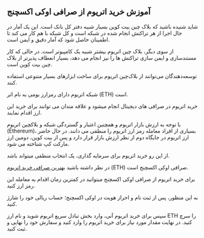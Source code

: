 

## آموزش خرید اتریوم از صرافی اوکی اکسچنج

شاید شنیده باشید که بلاک چین بیت کوین بسیار شبیه دفتر کل بانک است. این یک آمار در حال اجرا از هر تراکنش انجام شده در شبکه است و کل شبکه با هم کار می کند تا اطمینان حاصل شود که آمار دقیق و ایمن است.

 
از سوی دیگر، بلاک چین اتریوم بیشتر شبیه یک کامپیوتر است. در حالی که کار مستندسازی و ایمن سازی تراکنش ها را نیز انجام می دهد، بسیار انعطاف پذیرتر از بلاک چین بیت کوین است.

توسعه‌دهندگان می‌توانند از بلاک‌چین اتریوم برای ساخت ابزارهای بسیار متنوعی استفاده کنند.

شبکه اتریوم دارای رمزارز بومی به نام اتر (ETH) است.

خرید اتریوم در صرافی های دیجیتال انجام میشود و علاقه مندان می توانند برای خرید این ارز اقدام نمایند.

با توجه به ارزش بازار اتریوم و همچنین اعتبار و گستردگی شبکه و بلاکچین اتریوم (Ethereum)، بسیاری از افراد معامله رمز ارز اتریوم را منطقی می دانند. در حال حاضر ارز اتریوم در جایگاه دوم از نظر ارزش بازار قرار دارد و پس از بیت کوین، دومین ارز مارکت کپ شناخته می شود.

از این رو خرید اتریوم برای سرمایه گذاری، یک انتخاب منطقی میتواند باشد.

در نظر داشته باشید [بهترین صرافی خرید اتریوم](https://ok-ex.io/buy-and-sell/ETH/) (ETH) صرافی اوکی اکسچنج است.

برای خرید اتریوم از صرافی اوکی اکسچنج میتوانید در کمترین زمان اقدام به معامله این رمز ارز کنید.

به این منظور، پس از ثبت نام و احراز هویت در اوکی اکسچنج؛ حساب ریالی خود را شارژ کنید.

سپس برای خرید اتریوم آنی، وارد بخش تبادل سریع اتریوم شوید و نام ارز ETH را سرچ کنید. در نهایت مقدار مورد نیاز برای خرید اتریوم را وارد کنید و سفارش خود را نهایی و ثبت کنید.
